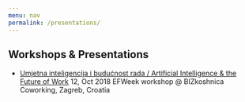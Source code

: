 ```yaml
---
menu: nav
permalink: /presentations/
---
```


## Workshops & Presentations

- [Umjetna inteligencija i budućnost rada / Artificial Intelligence & the Future of Work](20181012-ai-zg) 12, Oct 2018 EFWeek workshop @ BIZkoshnica Coworking, Zagreb, Croatia
